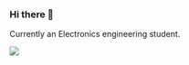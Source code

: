 ### Hi there 👋

Currently an Electronics engineering student.

[<img src="https://badgen.net/github/watchers/qmind1/qmind1">](<https://github.com/qmind1/>)
